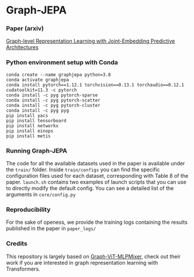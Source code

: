 # Graph-JEPA

### Paper (arxiv)
[Graph-level Representation Learning with Joint-Embedding Predictive Architectures](https://arxiv.org/abs/2309.16014)


### Python environment setup with Conda
```
conda create --name graphjepa python=3.8
conda activate graphjepa
conda install pytorch==1.12.1 torchvision==0.13.1 torchaudio==0.12.1 cudatoolkit=11.3 -c pytorch
conda install -c pyg pytorch-sparse
conda install -c pyg pytorch-scatter
conda install -c pyg pytorch-cluster
conda install -c pyg pyg
pip install yacs
pip install tensorboard
pip install networkx
pip install einops
pip install metis
```

### Running Graph-JEPA
The code for all the available datasets used in the paper is available under the `train/` folder. Inside `train/configs` you can find the specific configuration files used for each dataset, corresponding with Table 8 of the paper. `launch.sh` contains two examples of launch scripts that you can use to directly modify the default config. You can see a detailed list of the arguments in `core/config.py`

### Reproducibility
For the sake of openess, we provide the training logs containing the results published in the paper in `paper_logs/`

### Credits
This repository is largely based on [Graph-ViT-MLPMixer](https://github.com/XiaoxinHe/Graph-ViT-MLPMixer), check out their work if you are interested in graph representation learning with Transformers.

